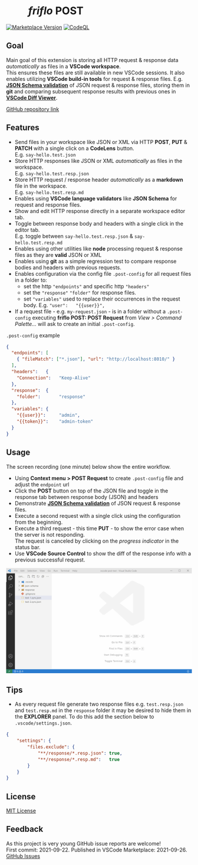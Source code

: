 #           _friflo_ __POST__

[![Marketplace Version](https://vsmarketplacebadge.apphb.com/version-short/friflo.vscode-friflo-post.svg)](https://marketplace.visualstudio.com/items?itemName=friflo.vscode-friflo-post) [![CodeQL](https://github.com/friflo/vscode-friflo-post/actions/workflows/codeql-analysis.yml/badge.svg)](https://github.com/friflo/vscode-friflo-post/actions/workflows/codeql-analysis.yml)


## Goal
Main goal of this extension is storing all HTTP request & response data _automatically_ as files in a __VSCode workspace__.  
This ensures these files are still available in new VSCode sessions.
It also enables utilizing __VSCode build-in tools__ for request & response files.
E.g. [__JSON Schema validation__](https://code.visualstudio.com/docs/languages/json#_json-schemas-and-settings)
of JSON request & response files, storing them in __git__ and comparing subsequent response results with previous ones in
[__VSCode Diff Viewer__](https://code.visualstudio.com/docs/editor/versioncontrol#_viewing-diffs).

[GitHub repository link](https://github.com/friflo/vscode-friflo-post/)


## Features
*   Send files in your workspace like JSON or XML via HTTP __POST__, __PUT__ & __PATCH__ with a single click on a __CodeLens__ button.  
    E.g. `say-hello.test.json`
*   Store HTTP responses like JSON or XML _automatically_ as files  in the workspace.  
    E.g. `say-hello.test.resp.json`
*   Store HTTP request / response header _automatically_ as a __markdown__ file in the workspace.  
    E.g. `say-hello.test.resp.md`
*   Enables using __VSCode language validators__ like __JSON Schema__ for request and response files.  
*   Show and edit HTTP response directly in a separate workspace editor tab.
*   Toggle between response body and headers with a single click in the editor tab.  
    E.g. toggle between `say-hello.test.resp.json` & `say-hello.test.resp.md`
*   Enables using other utilities like __node__ processing request & response files as they are __valid__ JSON or XML
*   Enables using __git__ as a simple regression test to compare response bodies and headers with previous requests.
*   Enables configuration via the config file `.post-config` for all request files in a folder to:
    *   set the http `"endpoints"` and specific http `"headers"`
    *   set the `"response"` `"folder"` for response files.
    *   set `"variables"` used to replace their occurrences in the request body. E.g. `"user":   "{{user}}",`
*   If a request file - e.g. `my-request.json` - is in a folder without a `.post-config` executing
    __friflo POST: POST Request__ from _View > Command Palette..._ will ask to create an initial `.post-config`.

`.post-config` example    
```json
{
  "endpoints": [
    { "fileMatch": ["*.json"], "url": "http://localhost:8010/" }
  ],
  "headers":   {
    "Connection":   "Keep-Alive"
  },
  "response":  {
    "folder":       "response"
  },
  "variables": {
    "{{user}}":     "admin",
    "{{token}}":    "admin-token"
  }
}
```

## Usage

The screen recording (one minute) below show the entire workflow.  
*   Using __Context menu > POST Request__ to create `.post-config` file and adjust the `endpoint` url
*   Click the __POST__ button on top of the JSON file and toggle in the response tab between response body (JSON) and headers
*   Demonstrate [__JSON Schema validation__](https://code.visualstudio.com/docs/languages/json#_mapping-to-a-schema-in-the-workspace)
of JSON request & response files.
*   Execute a second request with a single click using the configuration from the beginning.
*   Execute a third request - this time __PUT__ - to show the error case when the server is not responding.  
    The request is canceled by clicking on the _progress indicator_ in the status bar.
*   Use __VSCode Source Control__ to show the diff of the response info with a previous successful request.

[![Usage - screen recording](https://raw.githubusercontent.com/friflo/vscode-friflo-post/master/docs/friflo-POST.gif)](https://raw.githubusercontent.com/friflo/vscode-friflo-post/master/docs/friflo-POST.gif)


## Tips

* As every request file generate two response files e.g. `test.resp.json` and `test.resp.md` in the `response` folder
it may be desired to hide them in the __EXPLORER__ panel. To do this add the section below to `.vscode/settings.json`.

```json
{
    "settings": {
        "files.exclude": {
            "**/response/*.resp.json": true,
            "**/response/*.resp.md":   true
        }
    }
}

```


## License
[MIT License](LICENSE)


## Feedback
As this project is very young GitHub issue reports are welcome!  
First commit: 2021-09-22. Published in VSCode Marketplace: 2021-09-26.  
[GitHub Issues](https://github.com/friflo/vscode-friflo-post/issues)

